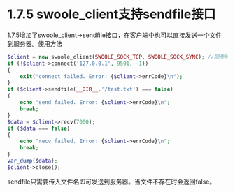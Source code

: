 # 1.7.5 swoole_client支持sendfile接口

1.7.5增加了swoole_client->sendfile接口，在客户端中也可以直接发送一个文件到服务器。使用方法

```php
$client = new swoole_client(SWOOLE_SOCK_TCP, SWOOLE_SOCK_SYNC); //同步阻塞
if (!$client->connect('127.0.0.1', 9501, -1))
{
	exit("connect failed. Error: {$client->errCode}\n");
}
if ($client->sendfile(__DIR__.'/test.txt') === false)
{
	echo "send failed. Error: {$client->errCode}\n";
	break;
}
$data = $client->recv(7000);
if ($data === false)
{
	echo "recv failed. Error: {$client->errCode}\n";
	break;
}
var_dump($data);
$client->close();
```

sendfile只需要传入文件名即可发送到服务器。当文件不存在时会返回false。
